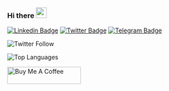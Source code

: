 ### Hi there <img src="https://media.giphy.com/media/hvRJCLFzcasrR4ia7z/giphy.gif" width="25px">

[![Linkedin Badge](https://img.shields.io/badge/-LinkedIn-0e76a8?style=flat-square&logo=Linkedin&logoColor=white)](https://www.linkedin.com/in/karel-diaz-alfonso-7737a6122/)
[![Twitter Badge](https://img.shields.io/badge/-Twitter-00acee?style=flat-square&logo=Twitter&logoColor=white)](https://twitter.com/KarelDiazA)
[![Telegram Badge](https://img.shields.io/badge/-Telegram-0088cc?style=flat-square&logo=Telegram&logoColor=white)](https://t.me/KarelDiazAlfonso)

![Twitter Follow](https://img.shields.io/twitter/follow/kareldiaza?color=%20%2300acee&label=Twitter%20Followers&style=for-the-badge) 


![Top Languages](https://github-readme-stats.vercel.app/api/top-langs/?username=KarelDiaz&layout=compact)

<a href="https://www.buymeacoffee.com/kareldiaz" target="_blank" rel="noreferrer nofollow">
  <img src="https://cdn.buymeacoffee.com/buttons/default-white.png" alt="Buy Me A Coffee" height="40" width="170" >
</a>
